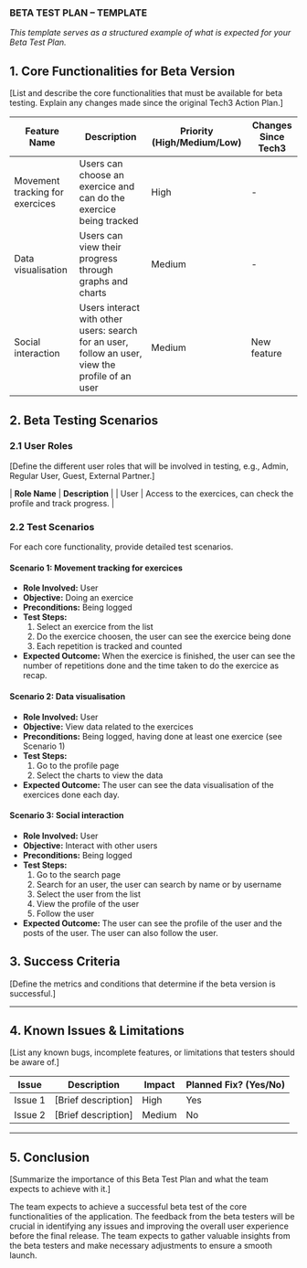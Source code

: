 ### **BETA TEST PLAN – TEMPLATE**
*This template serves as a structured example of what is expected for your Beta Test Plan.*

## **1. Core Functionalities for Beta Version**
[List and describe the core functionalities that must be available for beta testing. Explain any changes made since the original Tech3 Action Plan.]

| **Feature Name**  | **Description** | **Priority (High/Medium/Low)** | **Changes Since Tech3** |
|-------------------|-----------------|--------------------------------|-------------------------|
| Movement tracking for exercices | Users can choose an exercice and can do the exercice being tracked | High | - |
| Data visualisation | Users can view their progress through graphs and charts | Medium | - |
| Social interaction | Users interact with other users: search for an user, follow an user, view the profile of an user | Medium | New feature |

## **2. Beta Testing Scenarios**
### **2.1 User Roles**
[Define the different user roles that will be involved in testing, e.g., Admin, Regular User, Guest, External Partner.]

| **Role Name**  | **Description** |
| User           | Access to the exercices, can check the profile and track progress. |

### **2.2 Test Scenarios**
For each core functionality, provide detailed test scenarios.

#### **Scenario 1: Movement tracking for exercices**
- **Role Involved:** User
- **Objective:** Doing an exercice
- **Preconditions:** Being logged
- **Test Steps:**
  1. Select an exercice from the list
  2. Do the exercice choosen, the user can see the exercice being done
  3. Each repetition is tracked and counted
- **Expected Outcome:** When the exercice is finished, the user can see the number of repetitions done and the time taken to do the exercice as recap.

#### **Scenario 2: Data visualisation**
- **Role Involved:** User
- **Objective:** View data related to the exercices
- **Preconditions:** Being logged, having done at least one exercice (see Scenario 1)
- **Test Steps:**
  1. Go to the profile page
  2. Select the charts to view the data
- **Expected Outcome:** The user can see the data visualisation of the exercices done each day.

#### **Scenario 3: Social interaction**
- **Role Involved:** User
- **Objective:** Interact with other users
- **Preconditions:** Being logged
- **Test Steps:**
  1. Go to the search page
  2. Search for an user, the user can search by name or by username
  3. Select the user from the list
  4. View the profile of the user
  5. Follow the user
- **Expected Outcome:** The user can see the profile of the user and the posts of the user. The user can also follow the user.

## **3. Success Criteria**
[Define the metrics and conditions that determine if the beta version is successful.]

---

## **4. Known Issues & Limitations**
[List any known bugs, incomplete features, or limitations that testers should be aware of.]

| **Issue** | **Description** | **Impact** | **Planned Fix? (Yes/No)** |
|----------|---------------|----------|----------------|
| Issue 1  | [Brief description] | High | Yes |
| Issue 2  | [Brief description] | Medium | No |

---

## **5. Conclusion**
[Summarize the importance of this Beta Test Plan and what the team expects to achieve with it.]

The team expects to achieve a successful beta test of the core functionalities of the application. The feedback from the beta testers will be crucial in identifying any issues and improving the overall user experience before the final release. The team expects to gather valuable insights from the beta testers and make necessary adjustments to ensure a smooth launch.